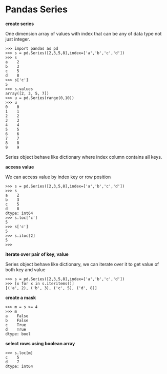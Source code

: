 # Pandas Series

**create series**

One dimension array of values with index that can be any of data type not just integer. 

    >>> import pandas as pd
    >>> s = pd.Series([2,3,5,8],index=['a','b','c','d'])
    >>> s
    a    2
    b    3
    c    5
    d    8
    >>> s['c']
    5
    >>> s.values
    array([2, 3, 5, 7])
    >>> u = pd.Series(range(0,10))
    >>> u
    0    0
    1    1
    2    2
    3    3
    4    4
    5    5
    6    6
    7    7
    8    8
    9    9
 
Series object behave like dictionary where index column contains all keys.

**access value**

We can access value by index key or row position

    >>> s = pd.Series([2,3,5,8],index=['a','b','c','d'])
    >>> s
    a    2
    b    3
    c    5
    d    8
    dtype: int64
    >>> s.loc['c']
    5
    >>> s['c']
    5    
    >>> s.iloc[2]
    5
    >>>
    
**iterate over pair of key, value**    
    
Series object behave like dictionary, we can iterate over it to get value of both key and value

    >>> s = pd.Series([2,3,5,8],index=['a','b','c','d'])
    >>> [x for x in s.iteritems()]
    [('a', 2), ('b', 3), ('c', 5), ('d', 8)]
    
**create a mask**

    >>> m = s >= 4
    >>> m
    a    False
    b    False
    c    True
    d    True
    dtype: bool
    
**select rows using boolean array**

    >>> s.loc[m]
    c    5
    d    7
    dtype: int64

    
